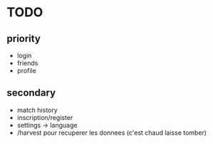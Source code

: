 # TODO
## priority
- login
- friends
- profile

## secondary
- match history
- inscription/register
- settings -> language
- /harvest pour recuperer les donnees (c'est chaud laisse tomber)

